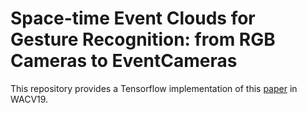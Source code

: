 # Space-time Event Clouds for Gesture Recognition: from RGB Cameras to EventCameras
This repository provides a Tensorflow implementation of this [paper] in WACV19.

   [paper]: https://cse.buffalo.edu/~jsyuan/papers/2019/WACV_2019_Qinyi.pdf
